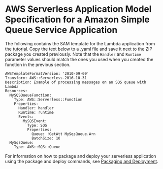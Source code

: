 # AWS Serverless Application Model Specification for a Amazon Simple Queue Service Application<a name="with-sqs-example-use-app-spec"></a>

The following contains the SAM template for the Lambda application from the [tutorial](with-sqs-example.md)\. Copy the text below to a \.yaml file and save it next to the ZIP package you created previously\. Note that the `Handler` and `Runtime` parameter values should match the ones you used when you created the function in the previous section\. 

```
AWSTemplateFormatVersion: '2010-09-09'
Transform: AWS::Serverless-2016-10-31
Description: Example of processing messages on an SQS queue with Lambda
Resources:
  MySQSQueueFunction:
    Type: AWS::Serverless::Function
    Properties:
      Handler: handler
      Runtime: runtime
      Events:
        MySQSEvent:
          Type: SQS
          Properties:
            Queue: !GetAtt MySqsQueue.Arn
            BatchSize: 10
  MySqsQueue:
    Type: AWS::SQS::Queue
```

For information on how to package and deploy your serverless application using the package and deploy commands, see [Packaging and Deployment](serverless-deploy-wt.md#serverless-deploy)\.